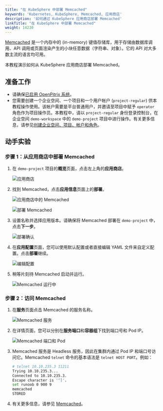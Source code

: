```yaml
---
title: "在 KubeSphere 中部署 Memcached"
keywords: 'Kubernetes, KubeSphere, Memcached, 应用商店'
description: '如何通过 KubeSphere 应用商店部署 Memcached'
linkTitle: "在 KubeSphere 中部署 Memcached"
weight: 14230
---
```

[Memcached](https://memcached.org/) 是一个内存中的 (in-memory) 键值存储库，用于存储由数据库调用、API 调用或页面渲染产生的小块任意数据（字符串、对象）。它的 API 对大多数主流的语言均可用。

本教程演示如何从 KubeSphere 应用商店部署 Memcached。

## 准备工作

- 请确保[已启用 OpenPitrix 系统](../../../pluggable-components/app-store/)。
- 您需要创建一个企业空间、一个项目和一个用户帐户 (`project-regular`) 供本教程操作使用。该帐户需要是平台普通用户，并邀请至项目中赋予 `operator` 角色作为项目操作员。本教程中，请以 `project-regular` 身份登录控制台，在企业空间 `demo-workspace` 中的 `demo-project` 项目中进行操作。有关更多信息，请参见[创建企业空间、项目、帐户和角色](../../../quick-start/create-workspace-and-project/)。

## 动手实验

### 步骤 1：从应用商店中部署 Memcached

1. 在 `demo-project` 项目的**概览**页面，点击左上角的**应用商店**。

   ![应用商店](/images/docs/zh-cn/appstore/built-in-apps/deploy-memcached-on-ks/in-app-store.PNG)

2. 找到 Memcached，点击**应用信息**页面上的**部署**。

   ![应用商店中的 Memcached](/images/docs/zh-cn/appstore/built-in-apps/deploy-memcached-on-ks/memcached-app-store.PNG)

   ![部署 Memcached](/images/docs/zh-cn/appstore/built-in-apps/deploy-memcached-on-ks/deploying-memcached.PNG)

3. 设置名称并选择应用版本。请确保将 Memcached 部署在 `demo-project` 中，点击**下一步**。

   ![部署确认](/images/docs/zh-cn/appstore/built-in-apps/deploy-memcached-on-ks/deployment-confirm.PNG)

4. 在**应用配置**页面，您可以使用默认配置或者直接编辑 YAML 文件来自定义配置。点击**部署**继续。

   ![编辑配置](/images/docs/zh-cn/appstore/built-in-apps/deploy-memcached-on-ks/edit-config.PNG)

5. 稍等片刻待 Memcached 启动并运行。

   ![Memcached 运行中](/images/docs/zh-cn/appstore/built-in-apps/deploy-memcached-on-ks/memcached-running.PNG)

### 步骤 2：访问 Memcached

1. 在**服务**页面点击 Memcached 的服务名称。

   ![Memcached 服务](/images/docs/zh-cn/appstore/built-in-apps/deploy-memcached-on-ks/memcached-service.PNG)

2. 在详情页面，您可以分别在**服务端口**和**容器组**下找到端口号和 Pod IP。

   ![Memcached 端口和 Pod](/images/docs/zh-cn/appstore/built-in-apps/deploy-memcached-on-ks/memcached-port-pod.PNG)

3. Memcached 服务是 Headless 服务，因此在集群内通过 Pod IP 和端口号访问它。Memcached `telnet` 命令的基本语法是 `telnet HOST PORT`。例如：

   ```bash
   # telnet 10.10.235.3 11211
   Trying 10.10.235.3...
   Connected to 10.10.235.3.
   Escape character is '^]'.
   set runoob 0 900 9
   memcached
   STORED
   ```

4. 有关更多信息，请参见 [Memcached](https://memcached.org/)。